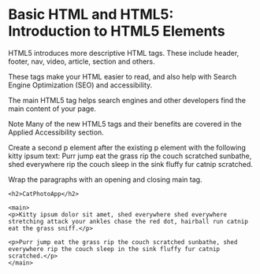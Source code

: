 # Basic HTML and HTML5: Introduction to HTML5 Elements
HTML5 introduces more descriptive HTML tags. These include header, footer, nav, video, article, section and others.

These tags make your HTML easier to read, and also help with Search Engine Optimization (SEO) and accessibility.

The main HTML5 tag helps search engines and other developers find the main content of your page.

Note
Many of the new HTML5 tags and their benefits are covered in the Applied Accessibility section.


Create a second p element after the existing p element with the following kitty ipsum text: Purr jump eat the grass rip the couch scratched sunbathe, shed everywhere rip the couch sleep in the sink fluffy fur catnip scratched.

Wrap the paragraphs with an opening and closing main tag.

```
<h2>CatPhotoApp</h2>

<main>
<p>Kitty ipsum dolor sit amet, shed everywhere shed everywhere stretching attack your ankles chase the red dot, hairball run catnip eat the grass sniff.</p>

<p>Purr jump eat the grass rip the couch scratched sunbathe, shed everywhere rip the couch sleep in the sink fluffy fur catnip scratched.</p>
</main>

```